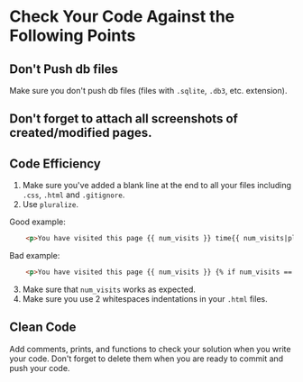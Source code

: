 # Сheck Your Code Against the Following Points

## Don't Push db files

Make sure you don't push db files (files with `.sqlite`, `.db3`, etc. extension).

## Don't forget to attach all screenshots of created/modified pages.

## Code Efficiency
1. Make sure you've added a blank line at the end to all your files including `.css`, `.html` and `.gitignore`.
2. Use `pluralize`.

Good example:

```html
    <p>You have visited this page {{ num_visits }} time{{ num_visits|pluralize }}</p>
```

Bad example:

```html
    <p>You have visited this page {{ num_visits }} {% if num_visits == 1 %} time {% else %} times {% endif %}.</p>
```

3. Make sure that `num_visits` works as expected.
4. Make sure you use 2 whitespaces indentations in your `.html` files.

## Clean Code
Add comments, prints, and functions to check your solution when you write your code. 
Don't forget to delete them when you are ready to commit and push your code.
